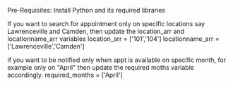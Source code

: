 Pre-Requisites:
Install Python and its required libraries

If you want to search for appointment only on specific locations say Lawrenceville and Camden, then update the location_arr and locationname_arr variables
location_arr = ['101','104']
locationname_arr = ['Lawrenceville','Camden']


if you want to be notified only when appt is available on specific month, for example only on "April" then update the required moths variable accordingly.
required_months = ['April']

